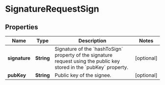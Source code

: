 
# SignatureRequestSign

## Properties
Name | Type | Description | Notes
------------ | ------------- | ------------- | -------------
**signature** | **String** | Signature of the &#x60;hashToSign&#x60; property of the signature request using the public key stored in the &#x60;pubKey&#x60; property.  |  [optional]
**pubKey** | **String** | Public key of the signee.  |  [optional]




